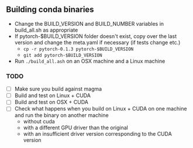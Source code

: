## Building conda binaries

- Change the BUILD_VERSION and BUILD_NUMBER variables in build_all.sh as appropriate
- If pytorch-$BUILD_VERSION folder doesn't exist, copy over the last version and change the meta.yaml if necessary (if tests change etc.)
  - `cp -r pytorch-0.1.3 pytorch-$BUILD_VERSION`
  - `git add pytorch-$BUILD_VERSION`
- Run `./build_all.ash` on an OSX machine and a Linux machine


### TODO
- [ ] Make sure you build against magma
- [ ] Build and test on Linux + CUDA
- [ ] Build and test on OSX + CUDA
- [ ] Check what happens when you build on Linux + CUDA on one machine and run the binary on another machine
  - without cuda
  - with a different GPU driver than the original
  - with an insufficient driver version corresponding to the CUDA version
